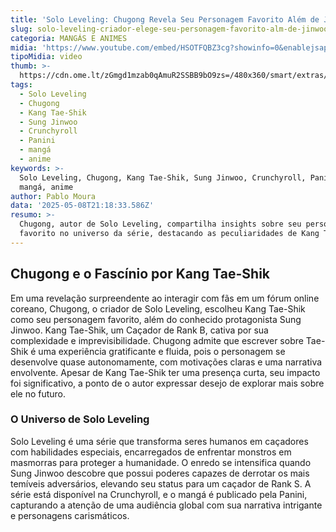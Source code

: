 ```yaml
---
title: 'Solo Leveling: Chugong Revela Seu Personagem Favorito Além de Jinwoo'
slug: solo-leveling-criador-elege-seu-personagem-favorito-alm-de-jinwoo
categoria: MANGÁS E ANIMES
midia: 'https://www.youtube.com/embed/HSOTFQBZ3cg?showinfo=0&enablejsapi=1'
tipoMidia: video
thumb: >-
  https://cdn.ome.lt/zGmgd1mzab0qAmuR2SSBB9bO9zs=/480x360/smart/extras/conteudos/Captura_de_tela_2025-05-08_174942.png
tags:
  - Solo Leveling
  - Chugong
  - Kang Tae-Shik
  - Sung Jinwoo
  - Crunchyroll
  - Panini
  - mangá
  - anime
keywords: >-
  Solo Leveling, Chugong, Kang Tae-Shik, Sung Jinwoo, Crunchyroll, Panini,
  mangá, anime
author: Pablo Moura
data: '2025-05-08T21:18:33.586Z'
resumo: >-
  Chugong, autor de Solo Leveling, compartilha insights sobre seu personagem
  favorito no universo da série, destacando as peculiaridades de Kang Tae-Shik.
---
```


## Chugong e o Fascínio por Kang Tae-Shik

Em uma revelação surpreendente ao interagir com fãs em um fórum online coreano, Chugong, o criador de Solo Leveling, escolheu Kang Tae-Shik como seu personagem favorito, além do conhecido protagonista Sung Jinwoo. Kang Tae-Shik, um Caçador de Rank B, cativa por sua complexidade e imprevisibilidade. Chugong admite que escrever sobre Tae-Shik é uma experiência gratificante e fluida, pois o personagem se desenvolve quase autonomamente, com motivações claras e uma narrativa envolvente. Apesar de Kang Tae-Shik ter uma presença curta, seu impacto foi significativo, a ponto de o autor expressar desejo de explorar mais sobre ele no futuro.

### O Universo de Solo Leveling

Solo Leveling é uma série que transforma seres humanos em caçadores com habilidades especiais, encarregados de enfrentar monstros em masmorras para proteger a humanidade. O enredo se intensifica quando Sung Jinwoo descobre que possui poderes capazes de derrotar os mais temíveis adversários, elevando seu status para um caçador de Rank S. A série está disponível na Crunchyroll, e o mangá é publicado pela Panini, capturando a atenção de uma audiência global com sua narrativa intrigante e personagens carismáticos.
